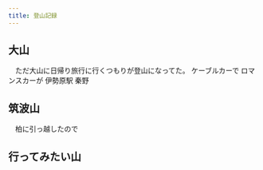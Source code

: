 ```yaml
---
title: 登山記録
---
```


## 大山

　ただ大山に日帰り旅行に行くつもりが登山になってた。
ケーブルカーで
ロマンスカーが
伊勢原駅
秦野

## 筑波山

　柏に引っ越したので

## 行ってみたい山
